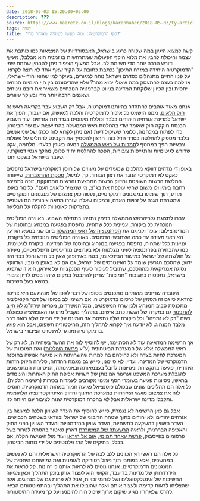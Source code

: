 ```yaml
---
date: 2018-05-03 15:20:00+03:00
description: ???
source: https://www.haaretz.co.il/blogs/karenhaber/2018-05-03/ty-article/0000017f-f8a0-ddde-abff-fce5f57a0000
tags: דעות
title: 'סוף הדמוקרטיה: ומה תעשו כשיהיה מאוחר מדי?'
---
```


קשה למצוא היגיון במה שקורה כרגע בישראל, האבסורדיות של המציאות כמו כותבת את עצמה והיכולת להבין את מלוא היקף הפעולות שמתרחשות בו זמנית הוא מבלבל, מעייף ודורש הרבה יותר מדי תשומת לב. אבל ממעוף הציפור ניתן להבחין שתחת שמי "הדמוקרטיה היחידה במזרח התיכון" נכתבת כתובת על הקיר שאף אחד לא רוצה לקרוא. על פניו החיים מתנהלים כסדרם וישראל נוחה למגורים, בעיקר למי שהוא יהודי-ישראלי, אז למה בעצם להתעסק במה שאולי יבוא מחר? אלא שהדיסוננס בין חיי היומיום הנוחים יחסית ובין הכיוון שלוקחת המדינה בניווט קברניטיה הנוכחיים משאיר את רובנו נינוחים ושאננים הרבה יותר מדי ובעיקר עיוורים. 

אנחנו מאוד אוהבים להתהדר בהיותנו דמוקרטיה, אבל רק השבוע עבר בקריאה ראשונה [חוק הלאום](/news/politi/2018-05-01/ty-article/.premium/0000017f-f46b-d47e-a37f-fd7f87f60000), ממנו הושמט כל אזכור לדמוקרטיה והלכה למעשה, אם יעבור, יהפוך את ישראל למדינת אזרחיה היהודים בלבד וכוללת מיעוטים בגדר תת אזרחים. עוד השבוע הכנסת חוקקה חוק שאומר שדי בהחלטת ראש הממשלה בהתייעצות עם שר הביטחון כדי לפתוח במלחמה, כלומר ששיקול דעת (אם ניתן לקרוא לזה ככה) של שני אנשים בלבד מספיק להחלטה בסדר גודל כזה. הרצון להסמיך את הקבינט להחליט על פעולות צבאיות הפך במחטף ל[סמכות של ראש הממשלה](/news/politics/2018-04-30/ty-article/.premium/0000017f-f421-dc28-a17f-fc37d9e60000) כמעט באופן בלעדי. מלחמה, אקט שדורש לגיטימיות והתגייסות ציבורית, הפכה להחלטת יחיד פלוס, מהלך אנטי דמוקרטי, שעבר בישראל בשקט יחסי. 

באופן די מדהים דווקא מהלכים שמעידים על מעוזים של חוסן דמוקרטי בישראל נתפסים כאקט לא דמוקרטי הנוגד את רצון הבוחר. כך, למשל, [פסקת ההתגברות](/blogs/karenhaber/2018-04-26/ty-article/0000017f-f8f9-d47e-a37f-f9fd66460000), שייעודה החלשת הרשות השופטת וחיזוק הרשות המבצעת והרשות המחוקקת, זוכה לתמיכה רחבה בימין ולו משום שהיא עוקפת את בג"צ, מי שמצויר כ"אויב העם". כלומר באופן מודע, תוך שימוש במנגנונים דמוקרטיים, נעשה כאן צמצום של מנגנונים דמוקרטיים שמטרתם הגנה על זכויות האדם, ובמקום שאלה יעוררו מחאה ציבורית הם נעטפים בהצדקות לאומניות להקלה על הבליעה. 

 עברו לתצוגת גלריהראש הממשלה בנימין נתניהו בתחילת השבוע. באווירה הפוליטית הנוכחית כל ביקורת, עניינית כלל שתהיה, נתפסת בפגיעה במנהיג ובחוסנה של המדינהצילום: עופר וקניןגם את [הפרזנטציה של ראש הממשלה](/news/politics/2018-05-01/ty-article/.premium/0000017f-f8ec-d318-afff-fbef7c850000) ביום שני בנושא הגרעין האיראני מעידה עד כמה השתבשו הדפוסים. באווירה הפוליטית הנוכחית כל ביקורת, עניינית כלל שתהיה, נתפסת בפגיעה במנהיג ובחוסנה של המדינה. ביקורת לגיטימית, כמו שהבחירה בפרזנטציה לעיני מצלמות ולא בערוצים מודיעיניים ודיפלומטיים, מעידה על חולשתה של ישראל במישור הבינלאומי, בטח באירופה; שאין כל חדש והכל כבר היה ידוע; שהסכם הגרעין שומר על האינטרסים של ישראל, גם אם לא באופן מיטבי, ושדווקא נסיגה אמריקאית מההסכם, שתוביל לעיקור סעיף הסנקציות על איראן, היא זו שתפגע בישראל, נתפסות כתגובות "חמוצות" שדינן להתבטל במקום שיהוו בסיס לדיון ציבורי בנושא בעל חשיבות. 

העובדה שדיונים מהותיים מתכנסים בסופו של דבר לגופו של מנהיג גם היא צריכה להדאיג כי גם זה תסמין של כרסום בדמוקרטיה. אם תשימו לב בסופו של דבר הקואליציה מתכנסת סביב המנהיג ולכן שרת המשפטים, מכל המשרדים, מכריזה ש[רה"מ לא חייב להתפטר](/news/politi/2017-08-02/ty-article/.premium/0000017f-e8e3-dc7e-adff-f8ef3ead0000) גם במקרה של הגשת כתב אישום. בתהליך מקביל מתויגת האופוזיציה כפועלת בשם "רק לא נתניהו" וכל ביקורת שלה נתפסת אד הומינם על ידי הבייס שלא רואה דבר מלבד המנהיג. לא יודעת איך לקרוא לתהליך הזה, ההיסטוריה תשפוט, אבל הוא פוגע בדמוקרטיה ומנוגד לאינטרס הציבורי בישראל. 

אך הרשימה המדאיגה עוד לא הסתיימה, יש להוסיף לזה את החשד בשחיתות, לא רק של ראש הממשלה אלא של המערכת הביטחונית (ע"ע [פרשת הצוללות](/news/law/2018-03-22/ty-article/0000017f-dba3-db5a-a57f-dbebf2b60000)) ואת המוכנות של המערכת לחיות בצדה ולא להילחם בה למרות שהשחיתות היא פגיעה אנושה בחוסנה הדמוקרטי של המדינה. ועדיין לא סיימנו, כי יש גם מגמת ההדתה, סליחה חיזוק הזהות היהודית, פגיעה בתקשורת וניסיונות לחבל בעצמאותה ובאמינותה, הניסיונות המתמשכים להגבלת מערכת המשפט וערעור אמינותן של רשויות אכיפת החוק האחרות והעומדים בראשן, ניסיונות פגיעה בשומרי הסף ומינוי מקורבים לעמדות בכירות (רשימה חלקית). כל אלה הם תהליכים שונים שבכולם פוטנציאל פגיעה חמור במהות הדמוקרטית. תוסיפו לזה את צמצום מושגי האזרחות במערכת החינוך וחיזוק האינדוקטרינציה הלאומנית ותקבלו מדינה ישראלית אבל לא בהכרח דמוקרטית שנוח לציבור עם היותה כזו. 

אבל גם כאן הרשימה לא נגמרת, כי יש להוסיף את העדר השוויון הלכה למעשה בין אזרחים יהודים ולא יהודים בתוך שטחה הריבוני של ישראל ובוודאי בשטחים הכבושים, העדר השוויון בהשקעה בתשתיות, העדר שוויון ההזדמנויות והעדר השוויון בפני החוק והאכיפה הבררנית, ולראיה [הרשעתה של המשוררת](/news/law/2018-05-03/ty-article/0000017f-f82a-ddde-abff-fc6fabc40000) דארין טאטור בהסתה לטרור בשל פרסומים בפייסבוק, [פרשת עאהד תמימי](/news/politics/2018-03-21/ty-article/0000017f-dbd0-d3a5-af7f-fbfe998a0000), [אום אל חיראן](/news/law/2018-05-02/ty-article/.premium/0000017f-f7d5-d460-afff-fff74ef50000) ועוד מול הענישה הקלה, אם בכלל, בתיקים של הרג פלסטינים על ידי כוחות הביטחון. 

כל אלה הם ראשי חץ הכוונים ללב לבה של הדמוקרטיה הישראלית והם לא נעשים במחשכים, אלא בפומבי תוך ניצול רטוריקה לאומנית ואת גמישותם היחסית של המנגנונים הדמוקרטיים. אנחנו נוטים לא לראות אותם כי זה נוח. קל לראות את הידרדרותן של מדינות בדיעבד, הקושי הוא לעצור אותן בזמן התהליך וכאן מגיעה החשיבות של אינטלקטואלים ושל לוחמי זכויות, אבל לא פחות גם של מנהיגים. אלה שהצליחו לראות קדימה ולעצור אותם ואלה שהובילו את התהליך ובהתמוטטותם הביאו להרס שלאחריו מגיע שיקום ארוך שיכול היה להימנע ועל כך מעידה ההיסטוריה.